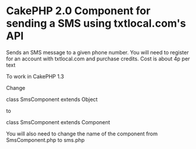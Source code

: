 CakePHP 2.0 Component for sending a SMS using txtlocal.com's API
===========================

Sends an SMS message to a given phone number.
You will need to register for an account with txtlocal.com and purchase credits.
Cost is about 4p per text


To work in CakePHP 1.3

Change 

class SmsComponent extends Object

to 

class SmsComponent extends Component

You will also need to change the name of the component from SmsComponent.php to sms.php
